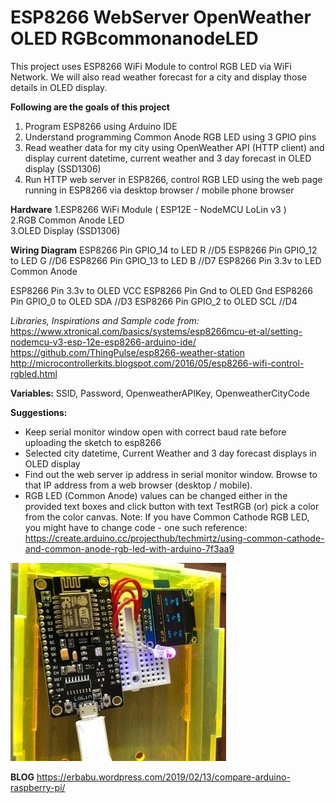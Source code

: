 # ESP8266 WebServer OpenWeather OLED RGBcommonanodeLED
This project uses ESP8266 WiFi Module to control RGB LED via WiFi Network.
We will also read weather forecast for a city and display those details in OLED display.

**Following are the goals of this project**
1. Program ESP8266 using Arduino IDE
2. Understand programming Common Anode RGB LED using 3 GPIO pins
3. Read weather data for my city using OpenWeather API (HTTP client) and display current datetime, current weather and 3 day forecast in OLED display (SSD1306)
4. Run HTTP web server in ESP8266, control RGB LED using the web page running in ESP8266 via desktop browser / mobile phone browser

**Hardware**
1.ESP8266 WiFi Module ( ESP12E - NodeMCU LoLin v3 )   
2.RGB Common Anode LED   
3.OLED Display (SSD1306)

**Wiring Diagram**
ESP8266 Pin GPIO_14 to LED R //D5
ESP8266 Pin GPIO_12 to LED G //D6
ESP8266 Pin GPIO_13 to LED B //D7
ESP8266 Pin 3.3v to LED Common Anode

ESP8266 Pin 3.3v to OLED VCC
ESP8266 Pin Gnd to OLED Gnd
ESP8266 Pin GPIO_0 to OLED SDA //D3
ESP8266 Pin GPIO_2 to OLED SCL //D4

*Libraries, Inspirations and Sample code from:*
https://www.xtronical.com/basics/systems/esp8266mcu-et-al/setting-nodemcu-v3-esp-12e-esp8266-arduino-ide/
https://github.com/ThingPulse/esp8266-weather-station
http://microcontrollerkits.blogspot.com/2016/05/esp8266-wifi-control-rgbled.html

**Variables:** SSID, Password, OpenweatherAPIKey, OpenweatherCityCode

**Suggestions:**
* Keep serial monitor window open with correct baud rate before uploading the sketch to esp8266
* Selected city datetime, Current Weather and 3 day forecast displays in OLED display
* Find out the web server ip address in serial monitor window. Browse to that IP address from a web browser (desktop / mobile).
* RGB LED (Common Anode) values can be changed either in the provided text boxes and click button with text TestRGB (or) pick a color from the color canvas.
  Note: If you have Common Cathode RGB LED, you might have to change code - one such reference: https://create.arduino.cc/projecthub/techmirtz/using-common-cathode-and-common-anode-rgb-led-with-arduino-7f3aa9

![ESP8266 OLED RGB Hardware Setup](https://github.com/erbabu/ESP8266ServerWeatherOLEDRGB/blob/master/Setup-ESP8266OLEDRGB.jpg)

 **BLOG**
 https://erbabu.wordpress.com/2019/02/13/compare-arduino-raspberry-pi/
